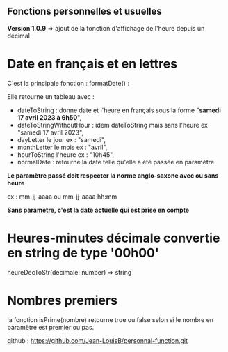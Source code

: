 ## Fonctions personnelles et usuelles
**Version 1.0.9**
    => ajout de la fonction d'affichage de l'heure depuis un décimal
# Date en français et en lettres

C'est la principale fonction : formatDate() :

Elle retourne un tableau avec :
- dateToString : donne date et l'heure en français sous la forme "**samedi 17 avril 2023 à 6h50**",
- dateToStringWithoutHour : idem dateToString mais sans l'heure ex "samedi 17 avril 2023",
- dayLetter le jour ex : "samedi",
- monthLetter le mois ex : "avril",
- hourToString l'heure ex : "10h45",
- normalDate : retourne la date telle qu'elle a été passée en paramètre. 

**Le paramètre passé doit respecter la norme anglo-saxone avec ou sans heure**

ex : mm-jj-aaaa ou mm-jj-aaaa hh:mm

**Sans paramètre, c'est la date actuelle qui est prise en compte**


# Heures-minutes décimale convertie en string de type '00h00'

heureDecToStr(decimale: number) => string

# Nombres premiers

la fonction isPrime(nombre) retourne true ou false selon si le nombre en paramètre est premier ou pas.

github : https://github.com/Jean-LouisB/personnal-function.git